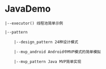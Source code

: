 # JavaDemo

    |--executor() 线程池简单示例

    |--pattern
    
        |--design_pattern 24种设计模式
    
        |--mvp_android Android中MVP模式的简单模拟
    
        |--mvp_pattern Java MVP简单实现
    
